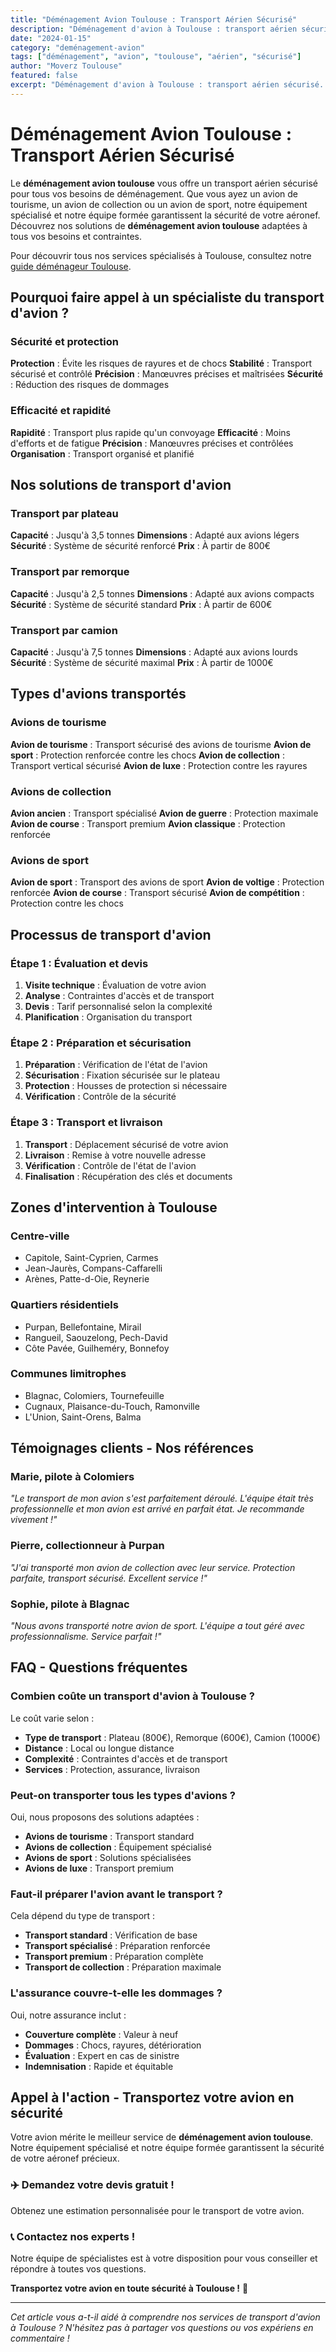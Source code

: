 ```yaml
---
title: "Déménagement Avion Toulouse : Transport Aérien Sécurisé"
description: "Déménagement d'avion à Toulouse : transport aérien sécurisé. Équipement spécialisé, équipe formée, assurance complète. Devis gratuit."
date: "2024-01-15"
category: "deménagement-avion"
tags: ["déménagement", "avion", "toulouse", "aérien", "sécurisé"]
author: "Moverz Toulouse"
featured: false
excerpt: "Déménagement d'avion à Toulouse : transport aérien sécurisé. Équipement spécialisé, équipe formée, assurance complète."
---
```


# Déménagement Avion Toulouse : Transport Aérien Sécurisé

Le **déménagement avion toulouse** vous offre un transport aérien sécurisé pour tous vos besoins de déménagement. Que vous ayez un avion de tourisme, un avion de collection ou un avion de sport, notre équipement spécialisé et notre équipe formée garantissent la sécurité de votre aéronef. Découvrez nos solutions de **déménagement avion toulouse** adaptées à tous vos besoins et contraintes.

Pour découvrir tous nos services spécialisés à Toulouse, consultez notre [guide déménageur Toulouse](/blog/demenageur-toulouse).

## Pourquoi faire appel à un spécialiste du transport d'avion ?

### Sécurité et protection

**Protection** : Évite les risques de rayures et de chocs
**Stabilité** : Transport sécurisé et contrôlé
**Précision** : Manœuvres précises et maîtrisées
**Sécurité** : Réduction des risques de dommages

### Efficacité et rapidité

**Rapidité** : Transport plus rapide qu'un convoyage
**Efficacité** : Moins d'efforts et de fatigue
**Précision** : Manœuvres précises et contrôlées
**Organisation** : Transport organisé et planifié

## Nos solutions de transport d'avion

### Transport par plateau

**Capacité** : Jusqu'à 3,5 tonnes
**Dimensions** : Adapté aux avions légers
**Sécurité** : Système de sécurité renforcé
**Prix** : À partir de 800€

### Transport par remorque

**Capacité** : Jusqu'à 2,5 tonnes
**Dimensions** : Adapté aux avions compacts
**Sécurité** : Système de sécurité standard
**Prix** : À partir de 600€

### Transport par camion

**Capacité** : Jusqu'à 7,5 tonnes
**Dimensions** : Adapté aux avions lourds
**Sécurité** : Système de sécurité maximal
**Prix** : À partir de 1000€

## Types d'avions transportés

### Avions de tourisme

**Avion de tourisme** : Transport sécurisé des avions de tourisme
**Avion de sport** : Protection renforcée contre les chocs
**Avion de collection** : Transport vertical sécurisé
**Avion de luxe** : Protection contre les rayures

### Avions de collection

**Avion ancien** : Transport spécialisé
**Avion de guerre** : Protection maximale
**Avion de course** : Transport premium
**Avion classique** : Protection renforcée

### Avions de sport

**Avion de sport** : Transport des avions de sport
**Avion de voltige** : Protection renforcée
**Avion de course** : Transport sécurisé
**Avion de compétition** : Protection contre les chocs

## Processus de transport d'avion

### Étape 1 : Évaluation et devis

1. **Visite technique** : Évaluation de votre avion
2. **Analyse** : Contraintes d'accès et de transport
3. **Devis** : Tarif personnalisé selon la complexité
4. **Planification** : Organisation du transport

### Étape 2 : Préparation et sécurisation

1. **Préparation** : Vérification de l'état de l'avion
2. **Sécurisation** : Fixation sécurisée sur le plateau
3. **Protection** : Housses de protection si nécessaire
4. **Vérification** : Contrôle de la sécurité

### Étape 3 : Transport et livraison

1. **Transport** : Déplacement sécurisé de votre avion
2. **Livraison** : Remise à votre nouvelle adresse
3. **Vérification** : Contrôle de l'état de l'avion
4. **Finalisation** : Récupération des clés et documents

## Zones d'intervention à Toulouse

### Centre-ville
- Capitole, Saint-Cyprien, Carmes
- Jean-Jaurès, Compans-Caffarelli
- Arènes, Patte-d-Oie, Reynerie

### Quartiers résidentiels
- Purpan, Bellefontaine, Mirail
- Rangueil, Saouzelong, Pech-David
- Côte Pavée, Guilheméry, Bonnefoy

### Communes limitrophes
- Blagnac, Colomiers, Tournefeuille
- Cugnaux, Plaisance-du-Touch, Ramonville
- L'Union, Saint-Orens, Balma

## Témoignages clients - Nos références

### Marie, pilote à Colomiers
*"Le transport de mon avion s'est parfaitement déroulé. L'équipe était très professionnelle et mon avion est arrivé en parfait état. Je recommande vivement !"*

### Pierre, collectionneur à Purpan
*"J'ai transporté mon avion de collection avec leur service. Protection parfaite, transport sécurisé. Excellent service !"*

### Sophie, pilote à Blagnac
*"Nous avons transporté notre avion de sport. L'équipe a tout géré avec professionnalisme. Service parfait !"*

## FAQ - Questions fréquentes

### Combien coûte un transport d'avion à Toulouse ?

Le coût varie selon :
- **Type de transport** : Plateau (800€), Remorque (600€), Camion (1000€)
- **Distance** : Local ou longue distance
- **Complexité** : Contraintes d'accès et de transport
- **Services** : Protection, assurance, livraison

### Peut-on transporter tous les types d'avions ?

Oui, nous proposons des solutions adaptées :
- **Avions de tourisme** : Transport standard
- **Avions de collection** : Équipement spécialisé
- **Avions de sport** : Solutions spécialisées
- **Avions de luxe** : Transport premium

### Faut-il préparer l'avion avant le transport ?

Cela dépend du type de transport :
- **Transport standard** : Vérification de base
- **Transport spécialisé** : Préparation renforcée
- **Transport premium** : Préparation complète
- **Transport de collection** : Préparation maximale

### L'assurance couvre-t-elle les dommages ?

Oui, notre assurance inclut :
- **Couverture complète** : Valeur à neuf
- **Dommages** : Chocs, rayures, détérioration
- **Évaluation** : Expert en cas de sinistre
- **Indemnisation** : Rapide et équitable

## Appel à l'action - Transportez votre avion en sécurité

Votre avion mérite le meilleur service de **déménagement avion toulouse**. Notre équipement spécialisé et notre équipe formée garantissent la sécurité de votre aéronef précieux.

### ✈️ **Demandez votre devis gratuit !**

Obtenez une estimation personnalisée pour le transport de votre avion.

### 📞 **Contactez nos experts !**

Notre équipe de spécialistes est à votre disposition pour vous conseiller et répondre à toutes vos questions.

**Transportez votre avion en toute sécurité à Toulouse !** 🚚

---

*Cet article vous a-t-il aidé à comprendre nos services de transport d'avion à Toulouse ? N'hésitez pas à partager vos questions ou vos expériens en commentaire !*

